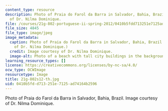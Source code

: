 ```yaml
---
content_type: resource
description: Photo of Praia do Farol da Barra in Salvador, Bahia, Brazil. Image courtesy
  of Dr. Nilma Dominique.
file: /courses/21g-802-portuguese-ii-spring-2012/0410b5fdd713251e7125ad74164b2596_21g-802s12-th.jpg
file_size: 4845
file_type: image/jpeg
image_metadata:
  caption: Photo of Praia do Farol da Barra in Salvador, Bahia, Brazil. (Image courtesy
    of Dr. Nilma Dominique.)
  credit: Image courtesy of Dr. Nilma Dominique.
  image-alt: Photo of a beach with tall city buildings in the background.
learning_resource_types: []
license: https://creativecommons.org/licenses/by-nc-sa/4.0/
ocw_type: OCWImage
resourcetype: Image
title: 21g-802s12-th.jpg
uid: 0410b5fd-d713-251e-7125-ad74164b2596
---
```

Photo of Praia do Farol da Barra in Salvador, Bahia, Brazil. Image courtesy of Dr. Nilma Dominique.